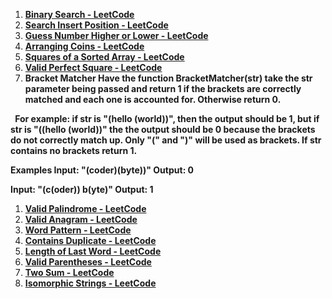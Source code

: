 ﻿1. [**Binary Search - LeetCode**](https://leetcode.com/problems/binary-search/)
1. [**Search Insert Position - LeetCode**](https://leetcode.com/problems/search-insert-position/)
1. [**Guess Number Higher or Lower - LeetCode**](https://leetcode.com/problems/guess-number-higher-or-lower/)
1. [**Arranging Coins - LeetCode**](https://leetcode.com/problems/arranging-coins/)
1. [**Squares of a Sorted Array - LeetCode**](https://leetcode.com/problems/squares-of-a-sorted-array/)
1. [**Valid Perfect Square - LeetCode**](https://leetcode.com/problems/valid-perfect-square/)
1. **Bracket Matcher Have the function BracketMatcher(str) take the str parameter being passed and return 1 if the brackets are correctly matched and each one is accounted for. Otherwise return 0.**

` `**For example: if str is "(hello (world))", then the output should be 1, but if str is "((hello (world))" the the output should be 0 because the brackets do not correctly match up. Only "(" and ")" will be used as brackets. If str contains no brackets return 1.** 

**Examples Input: "(coder)(byte))" Output: 0** 

**Input: "(c(oder)) b(yte)" Output: 1**

1. [**Valid Palindrome - LeetCode**](https://leetcode.com/problems/valid-palindrome/)
1. [**Valid Anagram - LeetCode**](https://leetcode.com/problems/valid-anagram/)
1. [**Word Pattern - LeetCode**](https://leetcode.com/problems/word-pattern/)
1. [**Contains Duplicate - LeetCode**](https://leetcode.com/problems/contains-duplicate/)
1. [**Length of Last Word - LeetCode**](https://leetcode.com/problems/length-of-last-word/)
1. [**Valid Parentheses - LeetCode**](https://leetcode.com/problems/valid-parentheses/)
1. [**Two Sum - LeetCode**](https://leetcode.com/problems/two-sum/)
1. [**Isomorphic Strings - LeetCode**](https://leetcode.com/problems/isomorphic-strings/)
